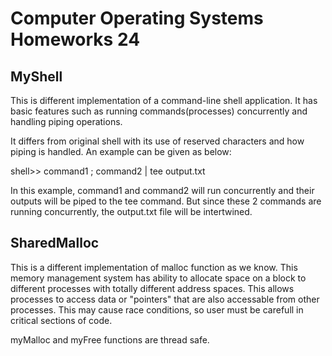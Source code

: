 # Computer Operating Systems Homeworks 24

## MyShell

This is different implementation of a command-line shell application. It has basic features such as running commands(processes) concurrently and handling piping operations. 

It differs from original shell with its use of reserved characters and how piping is handled. An example can be given as below:

shell>> command1 ; command2 | tee output.txt

In this example, command1 and command2 will run concurrently and their outputs will be piped to the tee command. But since these 2 commands are running concurrently, the output.txt file will be intertwined.

## SharedMalloc

This is a different implementation of malloc function as we know. This memory management system has ability to allocate space on a block to different processes with totally different address spaces. This allows processes to access data or "pointers" that are also accessable from other processes. This may cause race conditions, so user must be carefull in critical sections of code.

myMalloc and myFree functions are thread safe.


